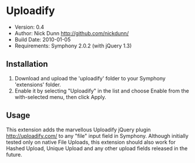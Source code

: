 # Uploadify

* Version: 0.4
* Author: Nick Dunn <http://github.com/nickdunn/>
* Build Date: 2010-01-05
* Requirements: Symphony 2.0.2 (with jQuery 1.3)

## Installation

1. Download and upload the 'uploadify' folder to your Symphony 'extensions' folder.
2. Enable it by selecting "Uploadify" in the list and choose Enable from the with-selected menu, then click Apply.

## Usage

This extension adds the marvellous Uploadify jQuery plugin <http://uploadify.com/> to any "file" input field in Symphony. Although initially tested only on native File Uploads, this extension should also work for Hashed Upload, Unique Upload and any other upload fields released in the future.